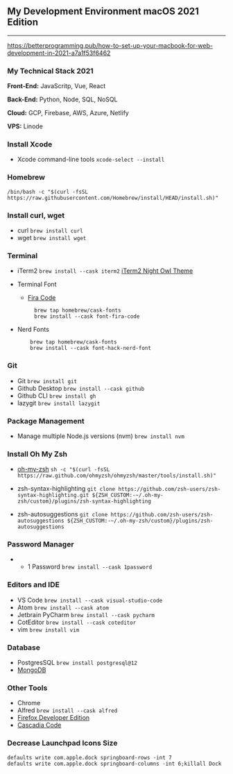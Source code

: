 ## My Development Environment macOS 2021 Edition
---
https://betterprogramming.pub/how-to-set-up-your-macbook-for-web-development-in-2021-a7a1f53f6462

### My Technical Stack 2021
**Front-End:** JavaScritp, Vue, React

**Back-End:** Python, Node, SQL, NoSQL

**Cloud:** GCP, Firebase, AWS, Azure, Netlify

**VPS:** Linode

### Install Xcode
* Xcode command-line tools ``` xcode-select --install ```


### Homebrew
``` /bin/bash -c "$(curl -fsSL https://raw.githubusercontent.com/Homebrew/install/HEAD/install.sh)" ```

### Install curl, wget
* curl ``` brew install curl ```
* wget ``` brew install wget ```

### Terminal
* iTerm2 ``` brew install --cask iterm2 ```
  [iTerm2 Night Owl Theme](https://github.com/nickcernis/iterm2-night-owl)

* Terminal Font
  * [Fira Code](https://github.com/tonsky/FiraCode)
    ```
      brew tap homebrew/cask-fonts
      brew install --cask font-fira-code
    ```
* Nerd Fonts
    ```
        brew tap homebrew/cask-fonts
        brew install --cask font-hack-nerd-font
    ```
### Git
* Git ``` brew install git ```
* Github Desktop ``` brew install --cask github ```
* Github CLI ``` brew install gh ```
* lazygit ``` brew install lazygit ```
### Package Management
* Manage multiple Node.js versions (nvm) ``` brew install nvm ```

### Install Oh My Zsh
* [oh-my-zsh](https://ohmyz.sh/)
``` sh -c "$(curl -fsSL https://raw.github.com/ohmyzsh/ohmyzsh/master/tools/install.sh)" ```

* zsh-syntax-highlighting
   ``` git clone https://github.com/zsh-users/zsh-syntax-highlighting.git ${ZSH_CUSTOM:-~/.oh-my-zsh/custom}/plugins/zsh-syntax-highlighting ```

* zsh-autosuggestions
  ``` git clone https://github.com/zsh-users/zsh-autosuggestions ${ZSH_CUSTOM:-~/.oh-my-zsh/custom}/plugins/zsh-autosuggestions ```


### Password Manager
* * 1 Password ``` brew install --cask 1password ```


### Editors and IDE
* VS Code ``` brew install --cask visual-studio-code ```
* Atom ``` brew install --cask atom ```
* Jetbrain PyCharm ``` brew install --cask pycharm ```
* CotEditor ``` brew install --cask coteditor ```
* vim ``` brew install vim ```

### Database
* PostgresSQL ``` brew install postgresql@12 ```
* [MongoDB](https://docs.mongodb.com/manual/tutorial/install-mongodb-on-os-x/)

### Other Tools
* Chrome
* Alfred ```brew install --cask alfred```
* [Firefox Developer Edition](https://www.mozilla.org/en-US/firefox/developer/)
* [Cascadia Code](https://github.com/microsoft/cascadia-code)


### Decrease Launchpad Icons Size
```
defaults write com.apple.dock springboard-rows -int 7
defaults write com.apple.dock springboard-columns -int 6;killall Dock
```
